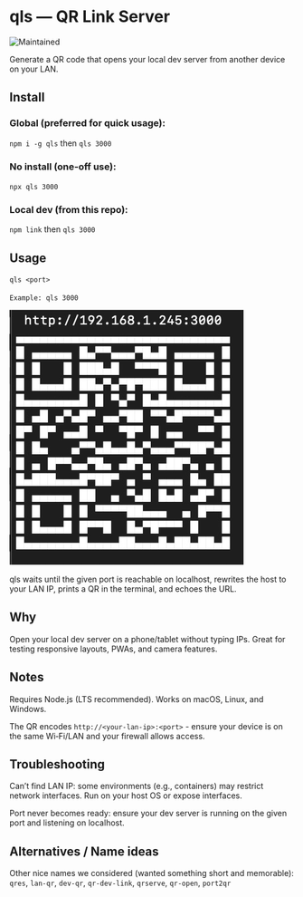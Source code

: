 # qls — QR Link Server

![Maintained](https://img.shields.io/badge/maintained-yes-blue)

Generate a QR code that opens your local dev server from another device on your LAN.

## Install

### Global (preferred for quick usage):

`npm i -g qls` then `qls 3000`

### No install (one‑off use):

`npx qls 3000`

### Local dev (from this repo):

`npm link` then `qls 3000`

## Usage

```
qls <port>

Example: qls 3000
```

![qls screenshot](https://github.com/Tsourdox/qls/blob/main/image.jpg?raw=true)

qls waits until the given port is reachable on localhost, rewrites the host to your LAN IP, prints a QR in the terminal, and echoes the URL.

## Why

Open your local dev server on a phone/tablet without typing IPs. Great for testing responsive layouts, PWAs, and camera features.

## Notes

Requires Node.js (LTS recommended). Works on macOS, Linux, and Windows.

The QR encodes `http://<your-lan-ip>:<port>` - ensure your device is on the same Wi‑Fi/LAN and your firewall allows access.

## Troubleshooting

Can’t find LAN IP: some environments (e.g., containers) may restrict network interfaces. Run on your host OS or expose interfaces.

Port never becomes ready: ensure your dev server is running on the given port and listening on localhost.

## Alternatives / Name ideas

Other nice names we considered (wanted something short and memorable): `qres`, `lan-qr`, `dev-qr`, `qr-dev-link`, `qrserve`, `qr-open`, `port2qr`
